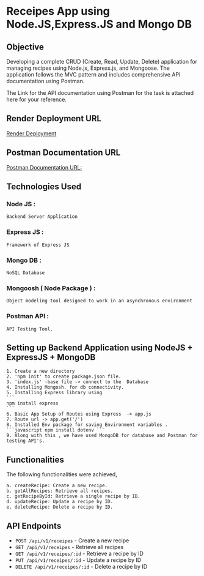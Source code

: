# Receipes App using Node.JS,Express.JS and Mongo DB



## Objective

Developing a complete CRUD (Create, Read, Update, Delete) application for managing recipes using Node.js, Express.js, and Mongoose. The application follows the MVC pattern and includes comprehensive API documentation using Postman.

The Link for the API documentation using Postman for the task is attached here for your reference.

## Render Deployment URL 

[Render Deployment](https://receipesappzenclasstask.onrender.com)

## Postman Documentation URL
[Postman Documentation URL:](https://documenter.getpostman.com/view/38692959/2sAYBSkYvH)

## Technologies Used

### Node JS : 
    Backend Server Application
### Express JS :
    Framework of Express JS
### Mongo DB : 
    NoSQL Database
### Mongoosh ( Node Package ) :
    Object modeling tool designed to work in an asynchronous environment
### Postman API :
    API Testing Tool.

## Setting up Backend Application using NodeJS + ExpressJS + MongoDB

    1. Create a new directory
    2. 'npm init' to create package.json file.
    3. 'index.js' -base file -> connect to the  Database
    4. Installing Mongosh. for db connectivity.
    5. Installing Express library using
    ```
    npm install express
    ```
    6. Basic App Setup of Routes using Express  -> app.js
    7. Route url -> app.get('/')
    8. Installed Env package for saving Environment variables . ```javascript npm install dotenv ```
    9. Along with this , we have used MongoDB for database and Postman for testing API's. 
    



## Functionalities

  The following functionalities were achieved,

    a. createRecipe: Create a new recipe.
    b. getAllRecipes: Retrieve all recipes.
    c. getRecipeById: Retrieve a single recipe by ID.
    d. updateRecipe: Update a recipe by ID.
    e. deleteRecipe: Delete a recipe by ID.

## API Endpoints

- `POST /api/v1/receipes` - Create a new recipe
- `GET /api/v1/receipes` - Retrieve all recipes
- `GET /api/v1/receipes/:id` - Retrieve a recipe by ID
- `PUT /api/v1/receipes/:id` - Update a recipe by ID
- `DELETE /api/v1/receipes/:id` - Delete a recipe by ID
